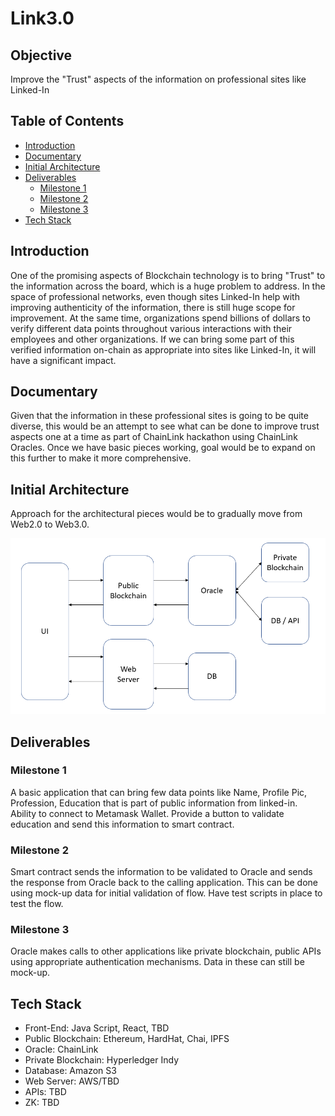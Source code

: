 # Link3.0

## Objective

Improve the "Trust" aspects of the information on professional sites like Linked-In

## Table of Contents

- [Introduction](#introduction)
- [Documentary](#documentary)
- [Initial Architecture](#initial-architecture)
- [Deliverables](#deliverables)
    - [Milestone 1](#milestone-1)
    - [Milestone 2](#milestone-2)
    - [Milestone 3](#milestone-3)
- [Tech Stack](#tech-stack)

## Introduction

One of the promising aspects of Blockchain technology is to bring "Trust" to the information across the board, which is a huge problem to address. In the space of professional networks, even though sites Linked-In help with improving authenticity of the information, there is still huge scope for improvement. At the same time, organizations spend billions of dollars to verify different data points throughout various interactions with their employees and other organizations. If we can bring some part of this verified information on-chain as appropriate into sites like Linked-In, it will have a significant impact.

## Documentary

Given that the information in these professional sites is going to be quite diverse, this would be an attempt to see what can be done to improve trust aspects one at a time as part of ChainLink hackathon using ChainLink Oracles. Once we have basic pieces working, goal would be to expand on this further to make it more comprehensive.

## Initial Architecture

Approach for the architectural pieces would be to gradually move from Web2.0 to Web3.0.

![0.1](architecture_0.1.PNG "Initial Arch")

## Deliverables

### Milestone 1

A basic application that can bring few data points like Name, Profile Pic, Profession, Education that is part of public information from linked-in. Ability to connect to Metamask Wallet. Provide a button to validate education and send this information to smart contract.

### Milestone 2

Smart contract sends the information to be validated to Oracle and sends the response from Oracle back to the calling application. This can be done using mock-up data for initial validation of flow. Have test scripts in place to test the flow.

### Milestone 3

Oracle makes calls to other applications like private blockchain, public APIs using appropriate authentication mechanisms. Data in these can still be mock-up.

## Tech Stack

* Front-End: Java Script, React, TBD
* Public Blockchain: Ethereum, HardHat, Chai, IPFS
* Oracle: ChainLink
* Private Blockchain: Hyperledger Indy
* Database: Amazon S3
* Web Server: AWS/TBD
* APIs: TBD
* ZK: TBD
